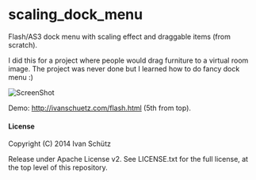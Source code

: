 scaling_dock_menu
=================

Flash/AS3 dock menu with scaling effect and draggable items (from scratch).

I did this for a project where people would drag furniture to a virtual room image. The project was never done but I learned how to do fancy dock menu :)


![ScreenShot](https://raw.github.com/i-schuetz/scaling_dock_menu/master/screen_dock_menu.png)

Demo: http://ivanschuetz.com/flash.html  (5th from top).






#### License

Copyright (C) 2014 Ivan Schütz

Release under Apache License v2. See LICENSE.txt for the full license, at the top level of this repository.
